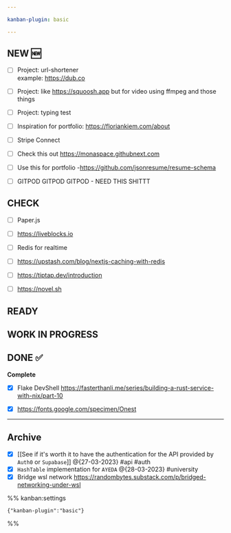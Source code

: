 ```yaml
---

kanban-plugin: basic

---
```


## NEW :new:

- [ ] Project: url-shortener<br>example: https://dub.co
- [ ] Project: like https://squoosh.app but for video using ffmpeg and those things
- [ ] Project: typing test
- [ ] Inspiration for portfolio: https://floriankiem.com/about
- [ ] Stripe Connect
- [ ] Check this out https://monaspace.githubnext.com
- [ ] Use this for portfolio -https://github.com/jsonresume/resume-schema
- [ ] GITPOD GITPOD GITPOD - NEED THIS SHITTT


## CHECK

- [ ] Paper.js
- [ ] https://liveblocks.io
- [ ] Redis for realtime
- [ ] https://upstash.com/blog/nextjs-caching-with-redis
- [ ] https://tiptap.dev/introduction
- [ ] https://novel.sh


## READY



## WORK IN PROGRESS



## DONE :white_check_mark:

**Complete**
- [x] Flake DevShell https://fasterthanli.me/series/building-a-rust-service-with-nix/part-10
- [x] https://fonts.google.com/specimen/Onest


***

## Archive

- [x] [[See if it's worth it to have the authentication for the API provided by `Auth0` or  `Supabase`]] @{27-03-2023} #api #auth
- [x] `HashTable` implementation for `AYEDA`  @{28-03-2023} #university
- [x] Bridge wsl network https://randombytes.substack.com/p/bridged-networking-under-wsl

%% kanban:settings
```
{"kanban-plugin":"basic"}
```
%%